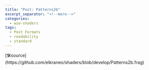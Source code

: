 ```yaml
---
title: "Post: Patterns2b"
excerpt_separator: "<!--more-->"
categories:
  - wie-shaders
tags:
  - Post Formats
  - readability
  - standard
---
```


<section>
	<canvas class="glslCanvas" data-fragment-url="https://raw.githubusercontent.com/elkraneo/shaders/develop/Patterns2b.frag">
	</canvas>
</section>
[🛠source](https://github.com/elkraneo/shaders/blob/develop/Patterns2b.frag)

